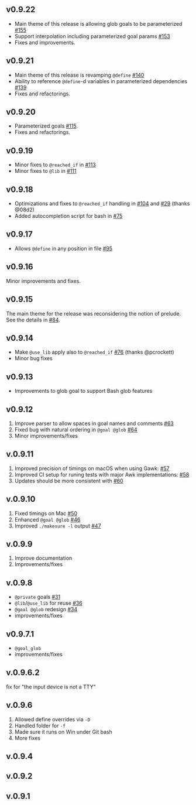 ## v0.9.22
- Main theme of this release is allowing glob goals to be parameterized [#155](https://github.com/xonixx/makesure/issues/155)
- Support interpolation including parameterized goal params [#153](https://github.com/xonixx/makesure/issues/153)
- Fixes and improvements.

## v0.9.21
- Main theme of this release is revamping `@define` [#140](https://github.com/xonixx/makesure/issues/140)
- Ability to reference `@define`-d variables in parameterized dependencies [#139](https://github.com/xonixx/makesure/issues/139)
- Fixes and refactorings.

## v0.9.20
- Parameterized goals [#115](https://github.com/xonixx/makesure/issues/115).
- Fixes and refactorings.

## v0.9.19
- Minor fixes to `@reached_if` in [#113](https://github.com/xonixx/makesure/issues/113)
- Minor fixes to `@lib` in [#111](https://github.com/xonixx/makesure/issues/111)

## v0.9.18
- Optimizations and fixes to `@reached_if` handling in [#104](https://github.com/xonixx/makesure/issues/104) and [#29](https://github.com/xonixx/makesure/issues/29) (thanks @08d2)
- Added autocompletion script for bash in [#75](https://github.com/xonixx/makesure/issues/75)

## v0.9.17
- Allows `@define` in any position in file [#95](https://github.com/xonixx/makesure/issues/95)

## v0.9.16
Minor improvements and fixes.

## v0.9.15
The main theme for the release was reconsidering the notion of prelude. See the details in [#84](https://github.com/xonixx/makesure/issues/84).

## v0.9.14
- Make `@use_lib` apply also to `@reached_if` [#76](https://github.com/xonixx/makesure/issues/76) (thanks @pcrockett)
- Minor bug fixes

## v0.9.13
- Improvements to glob goal to support Bash glob features

## v0.9.12
1. Improve parser to allow spaces in goal names and comments [#63](https://github.com/xonixx/makesure/issues/63) 
2. Fixed bug with natural ordering in `@goal @glob` [#64](https://github.com/xonixx/makesure/issues/64) 
3. Minor improvements/fixes

## v.0.9.11
1. Improved precision of timings on macOS when using Gawk: [#57](https://github.com/xonixx/makesure/issues/57) 
2. Improved CI setup for runing tests with major Awk implementations: [#58](https://github.com/xonixx/makesure/issues/58) 
3. Updates should be more consistent with [#60](https://github.com/xonixx/makesure/issues/60) 

## v.0.9.10
1. Fixed timings on Mac [#50](https://github.com/xonixx/makesure/issues/50) 
2. Enhanced `@goal @glob` [#46](https://github.com/xonixx/makesure/issues/46) 
3. Improved `./makesure -l` output [#47](https://github.com/xonixx/makesure/issues/47)

## v.0.9.9
1. Improve documentation
2. Improvements/fixes

## v.0.9.8
- `@private` goals [#31](https://github.com/xonixx/makesure/issues/31) 
- `@lib`/`@use_lib` for reuse [#36](https://github.com/xonixx/makesure/issues/36)
- `@goal @glob` redesign [#34](https://github.com/xonixx/makesure/issues/34) 
- improvements/fixes 

## v0.9.7.1
- `@goal_glob`
- improvements/fixes
## v.0.9.6.2
fix for "the input device is not a TTY"
## v.0.9.6
1. Allowed define overrides via `-D`
1. Handled folder for `-f`
1. Made sure it runs on Win under Git bash
1. More fixes
## v.0.9.4
## v.0.9.2
## v.0.9.1
